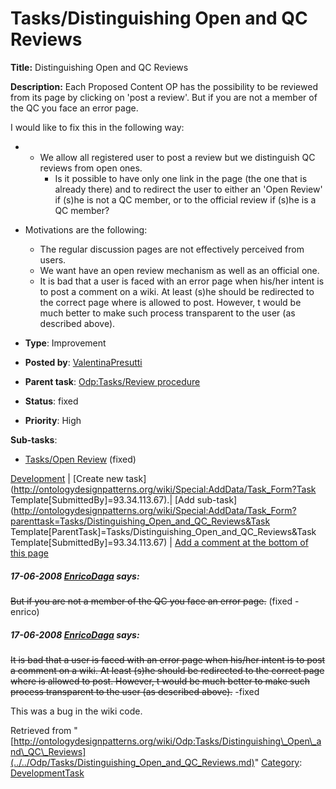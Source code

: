 #  Tasks/Distinguishing Open and QC Reviews


__Title:__ Distinguishing Open and QC Reviews


__Description:__ Each Proposed Content OP has the possibility to be reviewed from its page by clicking on 'post a review'. But if you are not a member of the QC you face an error page.


I would like to fix this in the following way:



* + We allow all registered user to post a review but we distinguish QC reviews from open ones.
	+ Is it possible to have only one link in the page (the one that is already there) and to redirect the user to either an 'Open Review' if (s)he is not a QC member, or to the official review if (s)he is a QC member?
* Motivations are the following:
	+ The regular discussion pages are not effectively perceived from users.
	+ We want have an open review mechanism as well as an official one.
	+ It is bad that a user is faced with an error page when his/her intent is to post a comment on a wiki. At least (s)he should be redirected to the correct page where is allowed to post. However, t would be much better to make such process transparent to the user (as described above).


  





* __Type__: Improvement
* __Posted by__: [ValentinaPresutti](../../User/ValentinaPresutti.md "User:ValentinaPresutti")
* __Parent task__: [Odp:Tasks/Review procedure](../../Odp/Tasks/Review_procedure.md "Odp:Tasks/Review procedure")
* __Status__: fixed


* __Priority__: High




__Sub-tasks__:



* [Tasks/Open Review](../../Odp/Tasks/Open_Review.md "Odp:Tasks/Open Review") (fixed)



[Development](../../Odp/Development.md "Odp:Development") | [Create new task](http://ontologydesignpatterns.org/wiki/Special:AddData/Task_Form?Task Template[SubmittedBy]=93.34.113.67).| [Add sub-task](http://ontologydesignpatterns.org/wiki/Special:AddData/Task_Form?parenttask=Tasks/Distinguishing_Open_and_QC_Reviews&Task Template[ParentTask]=Tasks/Distinguishing_Open_and_QC_Reviews&Task Template[SubmittedBy]=93.34.113.67) | [Add a comment at the bottom of this page](../index.php@title=Odp%253AAdd_comment&target=Odp%253ATasks%252F../../Odp/Tasks/Distinguishing_Open_and_QC_Reviews.md#New_comment "http://ontologydesignpatterns.org/wiki/index.php?title=Odp:Add_comment&target=Odp:Tasks/Distinguishing_Open_and_QC_Reviews#New_comment")
#####  17-06-2008 [EnricoDaga](../../User/EnricoDaga.md "User:EnricoDaga") says:


~~But if you are not a member of the QC you face an error page.~~ (fixed -enrico)



#####  17-06-2008 [EnricoDaga](../../User/EnricoDaga.md "User:EnricoDaga") says:


~~It is bad that a user is faced with an error page when his/her intent is to post a comment on a wiki. At least (s)he should be redirected to the correct page where is allowed to post. However, t would be much better to make such process transparent to the user (as described above).~~ -fixed


This was a bug in the wiki code.





Retrieved from "[http://ontologydesignpatterns.org/wiki/Odp:Tasks/Distinguishing\_Open\_and\_QC\_Reviews](../../Odp/Tasks/Distinguishing_Open_and_QC_Reviews.md)"
 [Category](http://ontologydesignpatterns.org/wiki/Special:Categories "Special:Categories"): [DevelopmentTask](../../Category/DevelopmentTask.md "Category:DevelopmentTask")